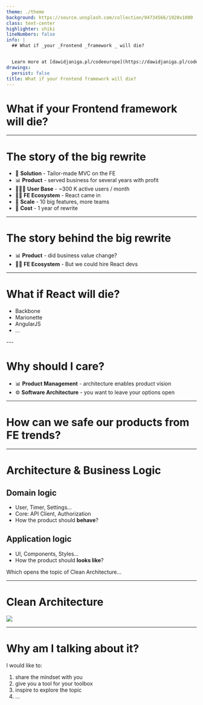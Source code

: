 ```yaml
---
theme: ./theme
background: https://source.unsplash.com/collection/94734566/1920x1080
class: text-center
highlighter: shiki
lineNumbers: false
info: |
  ## What if _your _Frontend _framework _ will die?


  Learn more at [dawidjaniga.pl/codeeurope](https://dawidjaniga.pl/codeeurope)
drawings:
  persist: false
title: What if your Frontend framework will die?
---
```


# What if your Frontend framework will die?

---

# The story of the big rewrite


<ul class='text-xl'>
<li v-click>📝 <strong>Solution</strong> - Tailor-made MVC on the FE</li>
<li v-click>📊 <strong>Product</strong> - served business for several years with profit</li>
<li v-click>💁🏼‍♀️ <strong>User Base</strong> - ~300 K active users / month</li>
<li v-click>🧑‍💻 <strong>FE Ecosystem</strong> - React came in</li>
<li v-click>📏 <strong>Scale</strong> - 10 big features, more teams</li>
<li v-click>💸 <strong>Cost</strong> - 1 year of rewrite</li>
</ul>

---
# The story behind the big rewrite

<ul class='text-xl'>
<li v-click>📊 <strong>Product</strong> - did business value change?</li>
<li v-click>🧑‍💻 <strong>FE Ecosystem</strong> - But we could hire React devs</li>
</ul>


---

# What if React will die?

<ul class='text-2xl'>
<li v-click>Backbone</li>
<li v-click>Marionette</li>
<li v-click>AngularJS</li>
<li v-click>...</li>
</ul>
---


# Why should I care?

<ul class='text-2xl'>
<li v-click>📊 <strong>Product Management</strong> - architecture enables product vision</li>
<li v-click>⚙️ <strong>Software Architecture</strong> - you want to leave your options open</li>

</ul>

---
# How can we safe our products from FE trends?

---
# Architecture & Business Logic
## Domain logic
<ul>
<li v-click>User, Timer, Settings...</li>
<li v-click>Core: API Client, Authorization</li>
<li v-click>How the product should <strong>behave</strong>?</li>
</ul>

## Application logic
<ul>
<li v-click>UI, Components, Styles...</li>
<li v-click>How the product should <strong>looks like</strong>?</li>
</ul>
<div v-click>Which opens the topic of Clean Architecture...</div>

---
# Clean Architecture

<div class='flex justify-center'>
<img
  class="w-100"
  src="/CleanArchitecture.jpg"
/>
</div>

---
# Why am I talking about it?

<div class='text-2xl'>
<span v-click>
I would like to:
</span>

<ol>
<li v-click>share the mindset with you</li>
<li v-click>give you a tool for your toolbox</li>
<li v-click>inspire to explore the topic</li>
<li v-click>...</li>
</ol>

</div>




